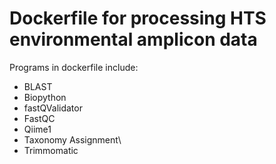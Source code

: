 # Dockerfile for processing HTS environmental amplicon data
Programs in dockerfile include:
- BLAST
- Biopython
- fastQValidator
- FastQC
- Qiime1
- Taxonomy Assignment\
- Trimmomatic
